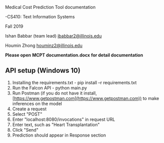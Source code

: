 Medical Cost Prediction Tool documentation

-CS410: Text Information Systems

Fall 2019

Ishan Babbar (team lead) [ibabbar2@illinois.edu](mailto:ibabbar2@illinois.edu)

Houmin Zhong [houminz2@illinois.edu](mailto:houminz2@illinois.edu)

**Please open**  **MCPT documentation.docx**  **for detail documentation**

## API setup (Windows 10)

1. Installing the requirements.txt - pip install –r requirements.txt
2. Run the Falcon API - python main.py
3. Run Postman (if you do not have it install, [https://www.getpostman.com](https://www.getpostman.com)) to make inferences on the model
4. Create a request
5. Select &quot;POST&quot;
6. Enter &quot;localhost:8080/invocations&quot; in request URL
7. Enter text, such as &quot;Heart Transplantation&quot;
8. Click &quot;Send&quot;
9. Prediction should appear in Response section
